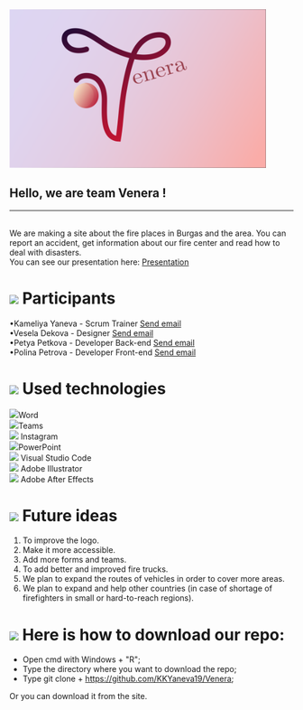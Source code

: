 <img src= "logo/logoReadme.svg" width="455">

 

## Hello, we are team Venera !
<hr> <br>
We are making a site about the fire places in Burgas and the area. 
You can report an accident, get information about our fire center and read how to deal with disasters. <br>
You can see our presentation here:
<a href="presentation and documentation/Presentation.pptx" >Presentation</a>

 

# <img src = "https://emojigraph.org/media/emojipedia/ringed-planet_1fa90.png" width = "30"> Participants

 

•Kameliya Yaneva - Scrum Trainer <a href="mailto:KKYaneva19@codingburgas.bg">Send email</a> <br>
•Vesela Dekova - Designer <a href="mailto:VBDekova19@codingburgas.bg">Send email</a> <br>
•Petya Petkova - Developer Back-end  <a href="mailto:PIPetkova19@codingburgas.bg">Send email</a> <br>
•Polina Petrova - Developer Front-end <a href="mailto:PYPetrova19@codingburgas.bg">Send email</a> <br> 

 

# <img src = "https://emojigraph.org/media/emojipedia/ringed-planet_1fa90.png" width = "30"> Used technologies

 

<img src = "https://download.logo.wine/logo/Microsoft_Word/Microsoft_Word-Logo.wine.png" width= "30">Word <br>
<img src = "https://heliocentrix.co.uk/wp-content/uploads/2020/04/microsoft-teams-logo-png_480-480.png" width = "20">Teams <br>
<img src = "https://lh3.googleusercontent.com/proxy/Lu-_pqgYKw1kva57QMfICe7iaDG_cZnJyWX3P_Jtimgn4esZTvag_km_S-bH-ndNGkBKYoy_AJklCSdJdRJC3deJYtcXL3aMBx9j-rp55xlarMN2_q5bhe9DFSjiSXGCL_7gsr6wMKe06Bjc3aT08X23aa66" width = "20"> Instagram <br>
<img src = "https://brandslogos.com/wp-content/uploads/thumbs/microsoft-powerpoint-2013-logo-vector.svg" width ="20">PowerPoint <br> 
<img src = "https://upload.wikimedia.org/wikipedia/commons/thumb/9/9a/Visual_Studio_Code_1.35_icon.svg/1024px-Visual_Studio_Code_1.35_icon.svg.png" width = "20"> Visual Studio Code <br>
<img src = "https://upload.wikimedia.org/wikipedia/commons/thumb/f/fb/Adobe_Illustrator_CC_icon.svg/1051px-Adobe_Illustrator_CC_icon.svg.png" width = "20"> Adobe Illustrator <br>
<img src = "https://images.fmctraining.com/images/ae-appicon-noshadow-1024.png" width = "20"> Adobe After Effects <br>

 

# <img src = "https://emojigraph.org/media/emojipedia/ringed-planet_1fa90.png" width = "30"> Future ideas

 

1. To improve the logo. <br>
2. Make it more accessible. <br>
3. Add more forms and teams. <br>
4. To add better and improved fire trucks. <br>
5. We plan to expand the routes of vehicles in order to cover more areas. <br>
6. We plan to expand and help other countries (in case of shortage of firefighters in small or hard-to-reach regions). <br>

 

# <img src = "https://emojigraph.org/media/emojipedia/ringed-planet_1fa90.png" width = "30"> Here is how to download our repo:

 

 - Open cmd with Windows + "R"; <br>
 - Type the directory where you want to download the repo; <br>
 - Type git clone + https://github.com/KKYaneva19/Venera; <br>
 
Or you can download it from the site.